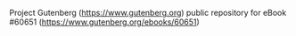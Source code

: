 Project Gutenberg (https://www.gutenberg.org) public repository for eBook #60651 (https://www.gutenberg.org/ebooks/60651)

